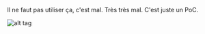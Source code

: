 Il ne faut pas utiliser ça, c'est mal. Très très mal. C'est juste un PoC.

![alt tag](http://i.imgur.com/vs1cGlq.gif)
